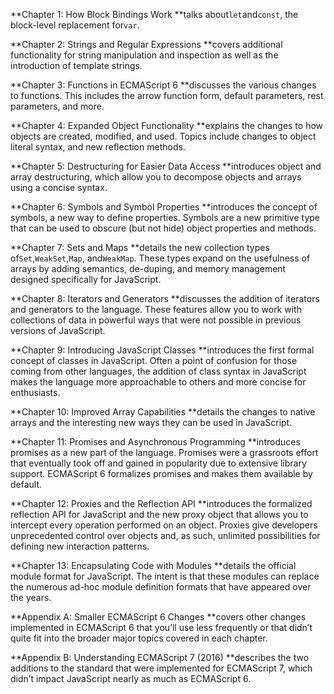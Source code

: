 **Chapter 1: How Block Bindings Work **talks about`let`and`const`, the block-level replacement for`var`.

**Chapter 2: Strings and Regular Expressions **covers additional functionality for string manipulation and inspection as well as the introduction of template strings.

**Chapter 3: Functions in ECMAScript 6 **discusses the various changes to functions. This includes the arrow function form, default parameters, rest parameters, and more.

**Chapter 4: Expanded Object Functionality **explains the changes to how objects are created, modified, and used. Topics include changes to object literal syntax, and new reflection methods.

**Chapter 5: Destructuring for Easier Data Access **introduces object and array destructuring, which allow you to decompose objects and arrays using a concise syntax.

**Chapter 6: Symbols and Symbol Properties **introduces the concept of symbols, a new way to define properties. Symbols are a new primitive type that can be used to obscure \(but not hide\) object properties and methods.

**Chapter 7: Sets and Maps **details the new collection types of`Set`,`WeakSet`,`Map`, and`WeakMap`. These types expand on the usefulness of arrays by adding semantics, de-duping, and memory management designed specifically for JavaScript.

**Chapter 8: Iterators and Generators **discusses the addition of iterators and generators to the language. These features allow you to work with collections of data in powerful ways that were not possible in previous versions of JavaScript.

**Chapter 9: Introducing JavaScript Classes **introduces the first formal concept of classes in JavaScript. Often a point of confusion for those coming from other languages, the addition of class syntax in JavaScript makes the language more approachable to others and more concise for enthusiasts.

**Chapter 10: Improved Array Capabilities **details the changes to native arrays and the interesting new ways they can be used in JavaScript.

**Chapter 11: Promises and Asynchronous Programming **introduces promises as a new part of the language. Promises were a grassroots effort that eventually took off and gained in popularity due to extensive library support. ECMAScript 6 formalizes promises and makes them available by default.

**Chapter 12: Proxies and the Reflection API **introduces the formalized reflection API for JavaScript and the new proxy object that allows you to intercept every operation performed on an object. Proxies give developers unprecedented control over objects and, as such, unlimited possibilities for defining new interaction patterns.

**Chapter 13: Encapsulating Code with Modules **details the official module format for JavaScript. The intent is that these modules can replace the numerous ad-hoc module definition formats that have appeared over the years.

**Appendix A: Smaller ECMAScript 6 Changes **covers other changes implemented in ECMAScript 6 that you’ll use less frequently or that didn’t quite fit into the broader major topics covered in each chapter.

**Appendix B: Understanding ECMAScript 7 \(2016\) **describes the two additions to the standard that were implemented for ECMAScript 7, which didn’t impact JavaScript nearly as much as ECMAScript 6.

